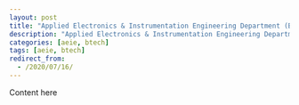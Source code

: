 ```yaml
---
layout: post
title: "Applied Electronics & Instrumentation Engineering Department (B.Tech)"
description: "Applied Electronics & Instrumentation Engineering Department (B.Tech)"
categories: [aeie, btech]
tags: [aeie, btech]
redirect_from:
  - /2020/07/16/
---
```

Content here
